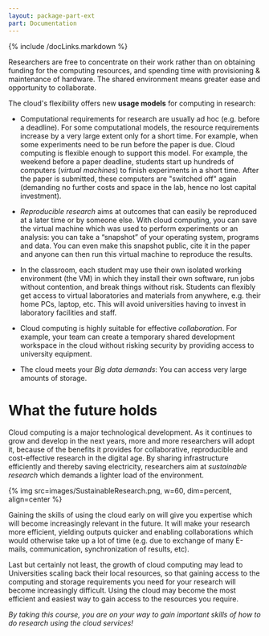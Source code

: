```yaml
---
layout: package-part-ext
part: Documentation 
---
```

{% include /docLinks.markdown %}

Researchers are free to concentrate on their work rather than on obtaining funding for the computing resources, and spending time with provisioning & maintenance of hardware. The shared environment means greater ease and opportunity to collaborate.

The cloud's flexibility offers new **usage models** for computing in research: 

* Computational requirements for research are usually ad hoc (e.g. before a deadline). For some computational models, the resource requirements increase by a very large extent only for a short time. For example, when some experiments need to be run before the paper is due. Cloud computing is flexible enough to support this model. For example, the weekend before a paper deadline, students start up hundreds of computers (*virtual machines*) to finish experiments in a short time. After the paper is submitted, these computers are "switched off" again (demanding no further costs and space in the lab, hence no lost capital investment). 

* *Reproducible research* aims at outcomes that can easily be reproduced at a later time or by someone else. With cloud computing, you can save the virtual machine which was used to perform experiments or an analysis: you can take a “snapshot” of your operating system, programs and data. You can even make this snapshot public, cite it in the paper and anyone can then run this virtual machine to reproduce the results.


* In the classroom, each student may use their own isolated working environment (the VM) in which they install their own software, run jobs without contention, and break things without risk. Students can flexibly get access to virtual laboratories and materials from anywhere, e.g. their home PCs, laptop, etc. This will avoid universities having to invest in laboratory facilities and staff.

* Cloud computing is highly suitable for effective *collaboration*. For example, your team can create a temporary shared development workspace in the cloud without risking security by providing access to university equipment.

* The cloud meets your *Big data demands*: You can access very large amounts of storage.

# What the future holds

Cloud computing is a major technological development. As it continues to grow and develop in the next years, more and more researchers will adopt it, because of the benefits it provides for collaborative, reproducible and cost-effective research in the digital age. By sharing infrastructure efficiently and thereby saving electricity, researchers aim at *sustainable research* which demands a lighter load of the environment.

{% img src=images/SustainableResearch.png, w=60, dim=percent, align=center %}

Gaining the skills of using the cloud early on will give you expertise which will become increasingly relevant in the future. It will make your research more efficient, yielding outputs quicker and enabling collaborations which would otherwise take up a lot of time (e.g. due to exchange of many E-mails, communication, synchronization of results, etc).

Last but certainly not least, the growth of cloud computing may lead to Universities scaling back their local resources, so that gaining access to the computing and storage requirements you need for your research will become increasingly difficult. Using the cloud may become the most efficient and easiest way to gain access to the resources you require.

*By taking this course, you are on your way to gain important skills of how to do research using the cloud services!*


